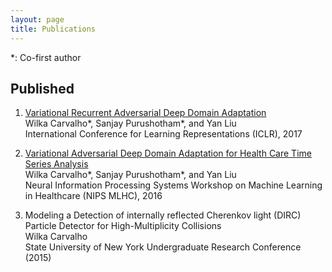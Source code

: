 ```yaml
---
layout: page
title: Publications
---
```


<p>*: Co-first author</p>

<!-- ## Under Review
<ol>
</ol> -->

## Published
<ol>
<li>
  <p>
  <a href="{{ site.baseurl }}/files/iclr_2017/iclr2017_VADA.pdf">Variational Recurrent Adversarial Deep Domain Adaptation</a><br>
  Wilka Carvalho*, Sanjay Purushotham*, and Yan Liu<br>
  International Conference for Learning Representations (ICLR), 2017
  </p>   
</li>
<li>
  <p>
  <a href="{{ site.baseurl }}/files/nips_2016/VADA_main.pdf">Variational Adversarial Deep Domain Adaptation for Health Care Time Series Analysis</a><br>
  Wilka Carvalho*, Sanjay Purushotham*, and Yan Liu<br>
  Neural Information Processing Systems Workshop on Machine Learning in Healthcare (NIPS MLHC), 2016
  </p>
</li>
<li>
  <p>
  Modeling a Detection of internally reflected Cherenkov light (DIRC) Particle Detector for High-Multiplicity Collisions<br>
  Wilka Carvalho <br>
  State University of New York Undergraduate Research Conference (2015)
  </p>
</li>
</ol>


<!-- To be filled in soon, hopefully -->
<!-- :+1: -->
